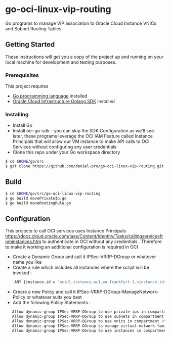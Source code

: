 # go-oci-linux-vip-routing
Go programs to manage VIP association to Oracle Cloud Instance VNICs and Subnet Routing Tables

## Getting Started

These instructions will get you a copy of the project up and running on your local machine for development and testing purposes. 

### Prerequisites

This project requires 
* [Go programming language](https://golang.org/dl/) installed
* [Oracle Cloud Infrastructure Golang SDK](https://github.com/oracle/oci-go-sdk) installed

### Installing

* Install Go 
* Install oci-go-sdk - you can skip the SDK Configuration as we'll see later, these programs leverage the OCI IAM Feature called Instance Principals that will allow our VM instance to make API calls to OCI Services without configuring any user credentials
* Clone this repo under your Go workspace directory

```sh
$ cd $HOME/go/src
$ git clone https://github.com/daniel-pro/go-oci-linux-vip-routing.git
```

## Build

```sh
$ cd $HOME/go/src/go-oci-linux-vip-routing
$ go build movePrivateIp.go
$ go build moveRoutingRule.go
```

## Configuration
This projects to call OCI services uses Instance Principals https://docs.cloud.oracle.com/iaas/Content/Identity/Tasks/callingservicesfrominstances.htm to authenticate in OCI without any credentials . Therefore to make it working an additional configuration is required in OCI
* Create a Dynamic Group and call it IPSec-VRRP-DGroup or whatever name you like
* Create a rule which includes all instances where the script will be invoked :
```sh
    ANY {instance.id = 'ocid1.instance.oc1.eu-frankfurt-1.<instance-id>', instance.id = 'ocid1.instance.oc1.eu-frankfurt-1.<instance-id>', instance.id = 'ocid1.instance.oc1.eu-frankfurt-1.<instance-id>'}
```
* Creare a new Policy and call it IPSec-VRRP-DGroup-ManageNetwork-Policy or whatever suits you best
* Add the following Policy Statements :
```sh
   Allow dynamic-group IPSec-VRRP-DGroup to use private-ips in compartment <YOUR_COMPARTMENT>
   Allow dynamic-group IPSec-VRRP-DGroup to use subnets in compartment <YOUR_COMPARTMENT> 
   Allow dynamic-group IPSec-VRRP-DGroup to use vnics in compartment <YOUR_COMPARTMENT>
   Allow dynamic-group IPSec-VRRP-DGroup to manage virtual-network-family in compartment <YOUR_COMPARTMENT>
   Allow dynamic-group IPSec-VRRP-DGroup to use instances in compartment <YOUR_COMPARTMENT>
```
